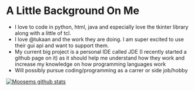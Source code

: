 # A Little Background On Me

 - I love to code in python, html, java and especially love the tkinter library along with a little of tcl. 
 - I love @tukaan and the work they are doing. I am super excited to use their gui api and want to support them.
 - My current big project is a personal IDE called JDE (I recently started a github page on it) as it should help me understand how they work and increase my knowledge on how programming languages work
 - Will possibly pursue coding/programming as a carrer or side job/hobby

[![Moosems github stats](https://github-readme-stats.vercel.app/api?username=Moosems)](https://github.com/Moosems/github-readme-stats)
